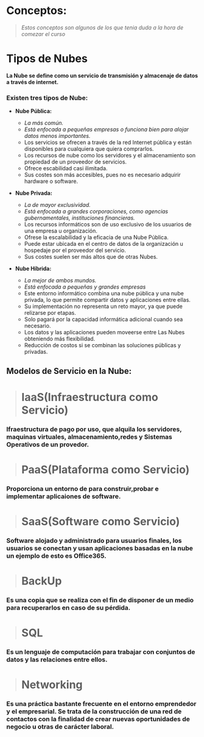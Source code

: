 # Conceptos:

> *Estos conceptos son algunos de los que tenia duda a la hora de comezar el curso*

# Tipos de Nubes
  
  **La Nube se define como un servicio de transmisión y almacenaje de datos a través de internet.**
  
### Existen tres tipos de Nube:

   + **Nube Pública:**
       - *La más común.*
       - *Está enfocada a pequeñas empresas o funciona bien para alojar datos menos importantes.*
       - Los servicios se ofrecen a través de la red Internet pública y están disponibles para cualquiera que quiera comprarlos. 
       - Los recursos de nube como los servidores y el almacenamiento son propiedad de un proveedor de servicios.
       - Ofrece escabilidad casi ilimitada.
       - Sus costes son más accesibles, pues no es necesario adquirir hardware o software.
 
   + **Nube Privada:**
       - *La de mayor exclusividad.*
       - *Está enfocada a grandes corporaciones, como agencias gubernamentales, instituciones financieras.*
       - Los recursos informáticos son de uso exclusivo de los usuarios de una empresa u organización.
       - Ofrese la escalabilidad y la eficacia de una Nube Pública.
       - Puede estar ubicada en el centro de datos de la organización u hospedaje por el proveedor del servicio.
       - Sus costes suelen ser más altos que de otras Nubes.
  
   + **Nube Híbrida:**
       - *La mejor de ambos mundos.*
       - *Está enfocada a pequeñas y grandes empresas*
       - Este entorno informático combina una nube pública y una nube privada, lo que permite compartir datos y aplicaciones entre ellas.
       - Su implementación no representa un reto mayor, ya que puede relizarse por etapas.
       - Solo pagará por la capacidad informática adicional cuando sea necesario.
       - Los datos y las aplicaciones pueden moveerse entre Las Nubes obteniendo más flexibilidad.
       - Reducción de costos si se combinan las soluciones públicas y privadas.



## Modelos de Servicio en la Nube:
># IaaS(Infraestructura como Servicio)
### Ifraestructura de pago por uso, que alquila los servidores, maquinas virtuales, almacenamiento,redes y Sistemas Operativos de un provedor.
  
># PaaS(Plataforma como Servicio)
### Proporciona un entorno de para construir,probar e implementar aplicaiones de software.
  
># SaaS(Software como Servicio)
### Software alojado y administrado para usuarios finales, los usuarios se conectan y usan aplicaciones basadas en la nube un ejemplo de esto es Office365.
  
  ># BackUp 
### Es una copia que se realiza con el fin de disponer de un medio para recuperarlos en caso de su pérdida.

># SQL 
### Es un lenguaje de computación para trabajar con conjuntos de datos y las relaciones entre ellos.

># Networking 
### Es una práctica bastante frecuente en el entorno emprendedor y el empresarial. Se trata de la construcción de una red de contactos con la finalidad de crear nuevas oportunidades de negocio u otras de carácter laboral.
   
